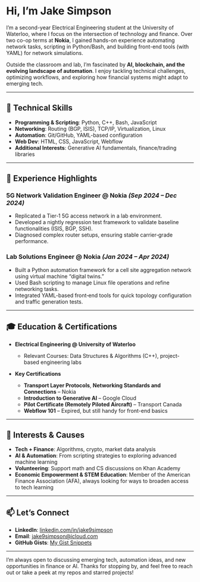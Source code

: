 # Hi, I’m Jake Simpson

I’m a second-year Electrical Engineering student at the University of Waterloo, where I focus on the intersection of technology and finance. Over two co-op terms at **Nokia**, I gained hands-on experience automating network tasks, scripting in Python/Bash, and building front-end tools (with YAML) for network simulations.

Outside the classroom and lab, I’m fascinated by **AI, blockchain, and the evolving landscape of automation**. I enjoy tackling technical challenges, optimizing workflows, and exploring how financial systems might adapt to emerging tech.

---

## 🔧 Technical Skills
- **Programming & Scripting**: Python, C++, Bash, JavaScript  
- **Networking**: Routing (BGP, ISIS), TCP/IP, Virtualization, Linux  
- **Automation**: Git/GitHub, YAML-based configuration  
- **Web Dev**: HTML, CSS, JavaScript, Webflow
- **Additional Interests**: Generative AI fundamentals, finance/trading libraries

---

## 💼 Experience Highlights
### 5G Network Validation Engineer @ Nokia *(Sep 2024 – Dec 2024)*
- Replicated a Tier‐1 5G access network in a lab environment.  
- Developed a nightly regression test framework to validate baseline functionalities (ISIS, BGP, SSH).  
- Diagnosed complex router setups, ensuring stable carrier‐grade performance.

### Lab Solutions Engineer @ Nokia *(Jan 2024 – Apr 2024)*
- Built a Python automation framework for a cell site aggregation network using virtual machine “digital twins.”  
- Used Bash scripting to manage Linux file operations and refine networking tasks.  
- Integrated YAML-based front‐end tools for quick topology configuration and traffic generation tests.

---

## 🎓 Education & Certifications
- **Electrical Engineering @ University of Waterloo**  
  - Relevant Courses: Data Structures & Algorithms (C++), project-based engineering labs

- **Key Certifications**  
  - **Transport Layer Protocols**, **Networking Standards and Connections** – Nokia  
  - **Introduction to Generative AI** – Google Cloud  
  - **Pilot Certificate (Remotely Piloted Aircraft)** – Transport Canada  
  - **Webflow 101** – Expired, but still handy for front-end basics

---

## 🌱 Interests & Causes
- **Tech + Finance**: Algorithms, crypto, market data analysis  
- **AI & Automation**: From scripting strategies to exploring advanced machine learning  
- **Volunteering**: Support math and CS discussions on Khan Academy  
- **Economic Empowerment & STEM Education**: Member of the American Finance Association (AFA), always looking for ways to broaden access to tech learning

---

## 📫 Let’s Connect
- **LinkedIn**: [linkedin.com/in/jake9simpson](https://linkedin.com/in/jake9simpson)  
- **Email**: [jake9simpson@icloud.com](mailto:jake9simpson@icloud.com)  
- **GitHub Gists**: [My Gist Snippets](https://gist.github.com/jake9simpson)

---

I’m always open to discussing emerging tech, automation ideas, and new opportunities in finance or AI. Thanks for stopping by, and feel free to reach out or take a peek at my repos and starred projects!
